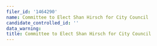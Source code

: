 ```yaml
---
filer_id: '1464290'
name: Committee to Elect Shan Hirsch for City Council
candidate_controlled_id: ''
data_warning:
title: Committee to Elect Shan Hirsch for City Council
---
```


